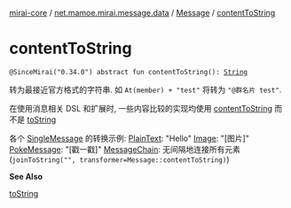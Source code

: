 [mirai-core](../../index.md) / [net.mamoe.mirai.message.data](../index.md) / [Message](index.md) / [contentToString](./content-to-string.md)

# contentToString

`@SinceMirai("0.34.0") abstract fun contentToString(): `[`String`](https://kotlinlang.org/api/latest/jvm/stdlib/kotlin/-string/index.html)

转为最接近官方格式的字符串. 如 `At(member) + "test"` 将转为 `"@群名片 test"`.

在使用消息相关 DSL 和扩展时, 一些内容比较的实现均使用 [contentToString](./content-to-string.md) 而不是 [toString](to-string.md)

各个 [SingleMessage](../-single-message/index.md) 的转换示例:
[PlainText](../-plain-text/index.md): "Hello"
[Image](../-image/index.md): "\[图片\]"
[PokeMessage](../-poke-message/index.md): "\[戳一戳\]"
[MessageChain](../-message-chain/index.md): 无间隔地连接所有元素 (`joinToString("", transformer=Message::contentToString)`)

**See Also**

[toString](to-string.md)


